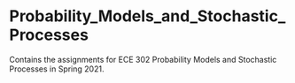 # Probability_Models_and_Stochastic_Processes

Contains the assignments for ECE 302 Probability Models and Stochastic Processes in Spring 2021.

